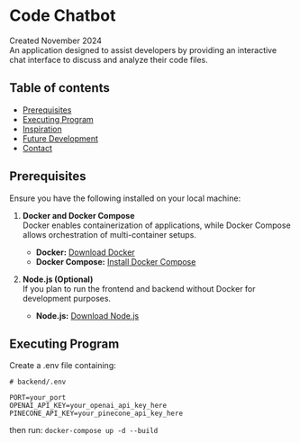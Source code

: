 # Code Chatbot

Created November 2024<br>
An application designed to assist developers by providing an interactive chat interface to discuss and analyze their code files.

## Table of contents
* [Prerequisites](#prerequisites)
* [Executing Program](#executing-program)
* [Inspiration](#inspiration)
* [Future Development](#future-development)
* [Contact](#contact)


## Prerequisites

Ensure you have the following installed on your local machine:

1. **Docker and Docker Compose**  
   Docker enables containerization of applications, while Docker Compose allows orchestration of multi-container setups.

   - **Docker:** [Download Docker](https://docs.docker.com/get-docker/)
   - **Docker Compose:** [Install Docker Compose](https://docs.docker.com/compose/install/)


2. **Node.js (Optional)**  
   If you plan to run the frontend and backend without Docker for development purposes.
   
   - **Node.js:** [Download Node.js](https://nodejs.org/en/download/)


## Executing Program

Create a .env file containing:
```
# backend/.env

PORT=your_port
OPENAI_API_KEY=your_openai_api_key_here
PINECONE_API_KEY=your_pinecone_api_key_here
```

then run:
```docker-compose up -d --build```


